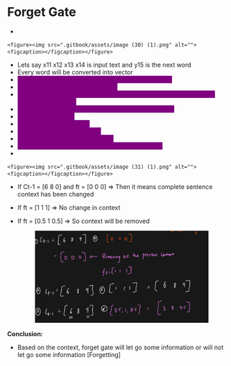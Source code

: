 # Forget Gate

*

    <figure><img src=".gitbook/assets/image (30) (1).png" alt=""><figcaption></figcaption></figure>
* Lets say x11 x12 x13 x14 is input text and y15 is the next word
* Every word will be converted into vector
* <mark style="color:purple;background-color:purple;">**Lets say input dimension is 4, dimension of ht-1 be 3**</mark>
* <mark style="color:purple;background-color:purple;">**Then ct-1 will also be 3 dimension**</mark>
* <mark style="color:purple;background-color:purple;">**We will be combining ht-1 and xt and passed to NN (It can have any number of neurons)**</mark>
* <mark style="color:purple;background-color:purple;">**Sigmoid activation is getting applied to each neurons**</mark>
* <mark style="color:purple;background-color:purple;">**This will given us ft**</mark>
* <mark style="color:purple;background-color:purple;">**There will be (1,7) inputs**</mark>
* <mark style="color:purple;background-color:purple;">**So there will be 7X3 weights**</mark>
* <mark style="color:purple;background-color:purple;">**And there will be 1X3 output ⇒ ft**</mark>
* <mark style="color:purple;background-color:purple;">**After that there is a pointwise operation with Ct-1**</mark>
*

    <figure><img src=".gitbook/assets/image (31) (1).png" alt=""><figcaption></figcaption></figure>
* If Ct-1 = \[6 8 0] and ft = \[0 0 0] ⇒ Then it means complete sentence context has been changed
* If ft = \[1 1 1] ⇒ No change in context
*   If ft = \[0.5 1 0.5] ⇒ So context will be removed

    <figure><img src=".gitbook/assets/image (32) (1).png" alt=""><figcaption></figcaption></figure>

**Conclusion:**

* Based on the context, forget gate will let go some information or will not let go some information \[Forgetting]
